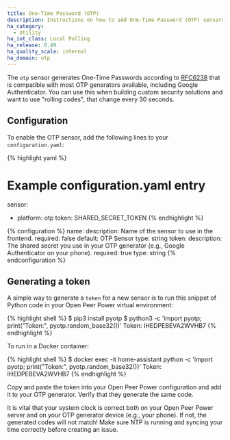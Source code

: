 ```yaml
---
title: One-Time Password (OTP)
description: Instructions on how to add One-Time Password (OTP) sensors into Open Peer Power.
ha_category:
  - Utility
ha_iot_class: Local Polling
ha_release: 0.49
ha_quality_scale: internal
ha_domain: otp
---
```


The `otp` sensor generates One-Time Passwords according to [RFC6238](https://tools.ietf.org/html/rfc6238) that is compatible with most OTP generators available, including Google Authenticator. You can use this when building custom security solutions and want to use "rolling codes", that change every 30 seconds.

## Configuration

To enable the OTP sensor, add the following lines to your `configuration.yaml`:

{% highlight yaml %}
# Example configuration.yaml entry
sensor:
  - platform: otp
    token: SHARED_SECRET_TOKEN
{% endhighlight %}

{% configuration %}
name:
  description: Name of the sensor to use in the frontend.
  required: false
  default: OTP Sensor
  type: string
token:
  description: The shared secret you use in your OTP generator (e.g., Google Authenticator on your phone).
  required: true
  type: string
{% endconfiguration %}

## Generating a token

A simple way to generate a `token` for a new sensor is to run this snippet of Python code in your Open Peer Power virtual environment:

{% highlight shell %}
$ pip3 install pyotp
$ python3 -c 'import pyotp; print("Token:", pyotp.random_base32())'
Token: IHEDPEBEVA2WVHB7
{% endhighlight %}

To run in a Docker container:

{% highlight shell %}
$ docker exec -it home-assistant python -c 'import pyotp; print("Token:", pyotp.random_base32())'
Token: IHEDPEBEVA2WVHB7
{% endhighlight %}

Copy and paste the token into your Open Peer Power configuration and add it to your OTP generator. Verify that they generate the same code.

<div class='note warning'>
It is vital that your system clock is correct both on your Open Peer Power server and on your OTP generator device (e.g., your phone). If not, the generated codes will not match! Make sure NTP is running and syncing your time correctly before creating an issue.
</div>
